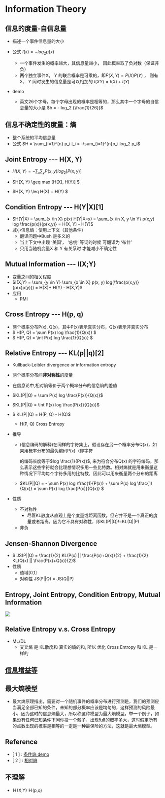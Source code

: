 # Information Theory
## 信息的度量-自信息量

+ 描述一个事件信息量的大小

+ 公式 $I(x) = -log_2 p(x)$
  + 一个事件发生的概率越大，其信息量越小， 因此概率取了负对数（保证非负）
  + 两个独立事件X， Y 的联合概率是可乘的，即$P(X,Y) = P(X)P(Y)$ ， 则有X， Y 同时发生的信息量是可以相加的 $I(XY) = I(X) + I(Y)$
+ demo
  + 英文26个字母，每个字母出现的概率是相等的，那么其中一个字母的自信息量的大小是 $h = - log_2 {\frac{1}{26}}$

## 信息不确定性的度量：熵

+ 整个系统的平均信息量
+ 公式 $H = \sum_{i=1}^{n} p_i I_i = -\sum_{i=1}^{n}p_i log_2 p_i$ 

## Joint Entropy --- H(X, Y)

+ $H(X,Y) = - \sum_x \sum_y P(x,y)log_2[P(x,y)]$

+ $H(X, Y)  \geq max [H(X), H(Y)] $

+ $H(X, Y)  \leq H(X) + H(Y) $

## Condition Entropy --- H(Y|X)[1]

+  $H(Y|X) = \sum_{x \in X} p(x) H(Y|X=x) = \sum_{x \in X, y \in Y} p(x,y) log \frac{p(x)}{p(x,y)} = H(X, Y) - H(Y)$
+ 减小信息熵：使用上下文（其他条件）
	- 翻译问题中Bush 是多义的
	- 当上下文中出现 ‘美国’， ‘总统’ 等词的时候 可翻译为 ‘布什’
	- 只用当随机变量X 和 Y 有关系时 才能减小不确定性

## Mutual Information --- I(X;Y)

+ 变量之间的相关程度
+ $I(X;Y) = \sum_{y \in Y} \sum_{x \in X} p(x, y) log(\frac{p(x,y)}{p(x)p(y)}) = H(X)+ H(Y) - H(X,Y)$
+ 应用
	+ PMI

## Cross Entropy --- H(p, q)

- 两个概率分布P(x), Q(x)，其中P(x)表示真实分布，Q(x)表示非真实分布
- $ H(P, Q) = \sum P(x) log \frac{1}{Q(x)} $
- $ H(P, Q) = \int P(x) log \frac{1}{Q(x)} $

## Relative Entropy --- KL(p||q)[2]

+  Kullback-Leibler divergence or  information entropy

+ 两个概率分布间**非对称性**的度量

+ 在信息论中,相对熵等价于两个概率分布的信息熵的差值

+ $KL(P||Q) = \sum P(x) log \frac{P(x)}{Q(x)}$

+  $KL(P||Q) = \int P(x) log \frac{P(x)}{Q(x)}$

+ $ KL(P||Q) = H(P, Q) - H(Q)$

	+ H(P, Q) Cross Entropy

+ 推导

	+ (信息编码的解释)在同样的字符集上，假设存在另一个概率分布Q(x)，如果用概率分布的最优编码P(x)（即字符

		的编码长度等于$log \frac{1}{P(x)}$, 来为符合分布Q(x) 的字符编码，那么表示这些字符就会比理想情况多用一些比特数。相对熵就是用来衡量这种情况下平均每个字符多用的比特数，因此可以用来衡量两个分布的距离

	+ $KL(P||Q) = - \sum P(x) log \frac{1}{P(x)} + \sum P(x) log \frac{1}{Q(x)} = \sum P(x) log \frac{P(x)}{Q(x)} $

+ 性质

	+ 不对称性
		+ 尽管KL散度从直观上是个度量或距离函数，但它并不是一个真正的度量或者距离，因为它不具有对称性，即KL(P||Q)!=KL(Q||P)
	+ 非负

 ## Jensen-Shannon Divergence

+ $ JS(P||Q) = \frac{1}{2} KL(P(x) || \frac{P(x)+Q(x)}{2} +  \frac{1}{2} KL(Q(x) || \frac{P(x)+Q(x)}{2}$
+ 性质
	+ 值域[0,1]
	+ 对称性 JS(P||Q) = JS(Q||P)

## Entropy, Joint Entropy, Condition Entropy, Mutual Information

![](https://ws3.sinaimg.cn/large/006tNc79ly1g25go84nwnj30ko0ekwf8.jpg)



## Relative Entropy v.s. Cross Entropy

+ ML/DL
	+ 交叉熵 是 KL散度和 真实的熵的和, 所以 优化 Cross Entropy 和 KL 是一样的

## [信息增益等](<https://github.com/Apollo2Mars/Algorithms-of-Artificial-Intelligence/blob/master/2-Ensemble-Learning/0-Decision-Tree.md>)

## 最大熵模型

+ 最大熵原理指出，需要对一个随机事件的概率分布进行预测是，我们的预测应当满足全部已知的条件，未知的部分概率应该是均匀的，这样预测的风险最小，因为这时的信息熵最大，所以称这种模型为最大熵模型。举一个例子，如果没有任何已知条件下问你投一个骰子，出现5点的概率多大，这时假定所有的点数出现的概率是相等的一定是一种最保险的方法，这就是最大熵模型。

## Reference

+ [ 1 ] : [条件熵 demo](<https://zhuanlan.zhihu.com/p/26551798>)
+ [ 2 ] : [相对熵](<https://baike.baidu.com/item/%E7%9B%B8%E5%AF%B9%E7%86%B5/4233536?fr=aladdin>)

## 不理解

+ Ｈ(X,Y) Ｈ(p,q)

